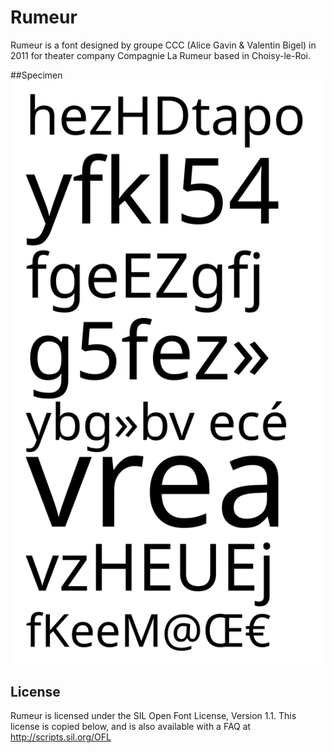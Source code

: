 # Rumeur
 Rumeur is a font designed by groupe CCC (Alice Gavin & Valentin Bigel) in 2011 for theater company Compagnie La Rumeur based in Choisy-le-Roi.

##Specimen
![gbodywork1](https://github.com/groupeccc/Rumeur/blob/master/documentation/rumeur.svg)

## License

Rumeur is licensed under the SIL Open Font License, Version 1.1.
This license is copied below, and is also available with a FAQ at
http://scripts.sil.org/OFL

